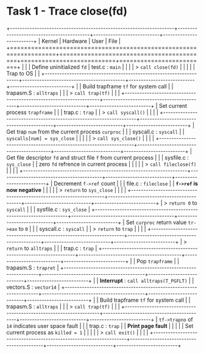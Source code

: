 # Task 1 - Trace close(fd)

+-------------------------------------------------------------------+------------------------------------------+---------------------------+-------------------------+
|                              Kernel                               |                 Hardware                 |           User            |          File           |
+===================================================================+==========================================+===========================+=========================+
|                                                                   |                                          | Define uninitialized `fd` | test.c : `main`         |
|                                                                   |                                          | > `call close(fd)`        |                         |
|                                                                   |                                          | Trap to OS                |                         |
+-------------------------------------------------------------------+------------------------------------------+---------------------------+-------------------------+
|                                                                   | Build trapframe `tf` for system call     |                           | trapasm.S : `alltraps`  |
|                                                                   | > `call trap(tf)`                        |                           |                         |
+-------------------------------------------------------------------+------------------------------------------+---------------------------+-------------------------+
| Set current process `trapframe`                                   |                                          |                           | trap.c : `trap`         |
| > `call syscall()`                                                |                                          |                           |                         |
+-------------------------------------------------------------------+------------------------------------------+---------------------------+-------------------------+
| Get trap `num` from the current process `curproc`                 |                                          |                           | syscall.c : `syscall`   |
| `syscalls[num] = sys_close`                                       |                                          |                           |                         |
| > `call sys_close()`                                              |                                          |                           |                         |
+-------------------------------------------------------------------+------------------------------------------+---------------------------+-------------------------+
| Get file descriptor `fd` and struct file `f` from current process |                                          |                           | sysfile.c : `sys_close` |
| zero `fd` refrence in current process                             |                                          |                           |                         |
| > `call fileclose(f)`                                             |                                          |                           |                         |
+-------------------------------------------------------------------+------------------------------------------+---------------------------+-------------------------+
| Decrement `f->ref` count                                          |                                          |                           | file.c : `fileclose`    |
| **`f->ref` is now negative**                                      |                                          |                           |                         |
| > `return` to `sys_close`                                         |                                          |                           |                         |
+-------------------------------------------------------------------+------------------------------------------+---------------------------+-------------------------+
| > `return 0` to `syscall`                                         |                                          |                           | sysfile.c : `sys_close` |
+-------------------------------------------------------------------+------------------------------------------+---------------------------+-------------------------+
| Set `curproc` return value `tr->eax` to `0`                       |                                          |                           | syscall.c : `syscall`   |
| > `return` to `trap`                                              |                                          |                           |                         |
+-------------------------------------------------------------------+------------------------------------------+---------------------------+-------------------------+
| > `return` to `alltraps`                                          |                                          |                           | trap.c : `trap`         |
+-------------------------------------------------------------------+------------------------------------------+---------------------------+-------------------------+
|                                                                   | Pop `trapframe`                          |                           | trapasm.S : `trapret`   |
+-------------------------------------------------------------------+------------------------------------------+---------------------------+-------------------------+
|                                                                   | **Interrupt** : `call alltraps(T_PGFLT)` |                           | vectors.S : `vector14`  |
+-------------------------------------------------------------------+------------------------------------------+---------------------------+-------------------------+
|                                                                   | Build trapframe `tf` for system call     |                           | trapasm.S : `alltraps`  |
|                                                                   | > `call trap(tf)`                        |                           |                         |
+-------------------------------------------------------------------+------------------------------------------+---------------------------+-------------------------+
| `tf->trapno` of `14` indicates user space fault                   |                                          |                           | trap.c : `trap`         |
| **Print page fault**                                              |                                          |                           |                         |
| Set current process as `killed = 1`                               |                                          |                           |                         |
| > `call exit()`                                                   |                                          |                           |                         |
+-------------------------------------------------------------------+------------------------------------------+---------------------------+-------------------------+